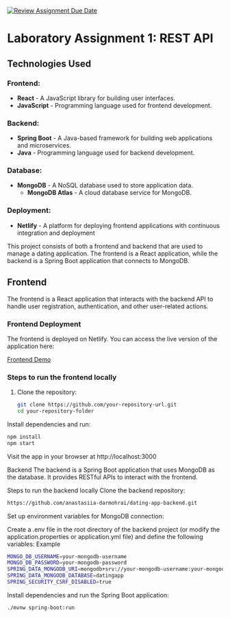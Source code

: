 [![Review Assignment Due Date](https://classroom.github.com/assets/deadline-readme-button-22041afd0340ce965d47ae6ef1cefeee28c7c493a6346c4f15d667ab976d596c.svg)](https://classroom.github.com/a/Om1zqYVh)

# Laboratory Assignment 1: REST API

## Technologies Used

### Frontend:
- **React** - A JavaScript library for building user interfaces.
- **JavaScript** - Programming language used for frontend development.

### Backend:
- **Spring Boot** - A Java-based framework for building web applications and microservices.
- **Java** - Programming language used for backend development.

### Database:
- **MongoDB** - A NoSQL database used to store application data.
  - **MongoDB Atlas** - A cloud database service for MongoDB.

### Deployment:
- **Netlify** - A platform for deploying frontend applications with continuous integration and deployment


This project consists of both a frontend and backend that are used to manage a dating application. The frontend is a React application, while the backend is a Spring Boot application that connects to MongoDB.

## Frontend

The frontend is a React application that interacts with the backend API to handle user registration, authentication, and other user-related actions.

### Frontend Deployment

The frontend is deployed on Netlify. You can access the live version of the application here:

[Frontend Demo](https://roaring-liger-9c5167.netlify.app/)

### Steps to run the frontend locally

1. Clone the repository:
   ```bash
   git clone https://github.com/your-repository-url.git
   cd your-repository-folder
Install dependencies and run:
   ```bash
   npm install
   npm start
 ```
Visit the app in your browser at http://localhost:3000

Backend
The backend is a Spring Boot application that uses MongoDB as the database. It provides RESTful APIs to interact with the frontend.

Steps to run the backend locally
Clone the backend repository:
   ```bash
https://github.com/anastasiia-darmohrai/dating-app-backend.git
 ```
Set up environment variables for MongoDB connection:

Create a .env file in the root directory of the backend project (or modify the application.properties or application.yml file) and define the following variables:
Example
   ```bash
MONGO_DB_USERNAME=your-mongodb-username
MONGO_DB_PASSWORD=your-mongodb-password
SPRING_DATA_MONGODB_URI=mongodb+srv://your-mongodb-username:your-mongodb-password@cluster0.mongodb.net/datingapp
SPRING_DATA_MONGODB_DATABASE=datingapp
SPRING_SECURITY_CSRF_DISABLED=true
 ```
Install dependencies and run the Spring Boot application:
   ```bash
./mvnw spring-boot:run
 ```


